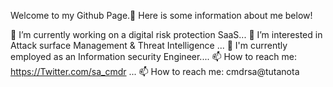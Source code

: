 Welcome to my Github Page.👋
Here is some information about me below!

🔭 I’m currently working on a digital risk protection SaaS...
🌱 I’m interested in Attack surface Management & Threat Intelligence ...
💬 I'm currently employed as an Information security Engineer....
📫 How to reach me: https://Twitter.com/sa_cmdr ...
📫 How to reach me: cmdrsa@tutanota
